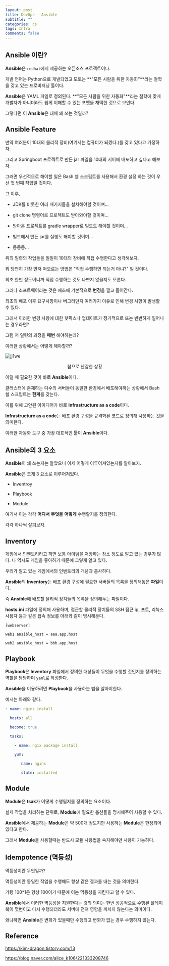 ```yaml
---
layout: post
title: DevOps - Ansible
subtitle: ""
categories: cs
tags: Infra
comments: false
---
```


## Ansible 이란?

**Ansible**은 `redhat`에서 제공하는 오픈소스 프로젝트이다.

개발 언어는 Python으로 개발되었고 모토는 **"모든 사람을 위한 자동화"**라는 철학을 갖고 있는 프로비저닝 툴이다.

**Ansible**은 YAML 파일로 정의된다. **"모든 사람을 위한 자동화"**라는 철학에 맞게 개발자가 아니더라도 쉽게 이해할 수 있는 포멧을 채택한 것으로 보인다.

그렇다면 이 **Ansible**은 대체 왜 쓰는 것일까?

## Ansible Feature

만약 여러분이 10대의 물리적 장비(여기서는 컴퓨터가 되겠다.)를 갖고 있다고 가정하자.

그리고 Springboot 프로젝트로 만든 jar 파일을 10대의 서버에 배포하고 싶다고 해보자.

그러면 우선적으로 해야할 일은 Bash 쉘 스크립트를 사용해서 환경 설정 하는 것이 우선 첫 번째 작업일 것이다.

그 이후,

- JDK를 비롯한 여러 패키지들을 설치해야할 것이며...

- git clone 명령어로 프로젝트도 받아와야할 것이며...

- 받아온 프로젝트를 gradle wrapper로 빌드도 해야할 것이며...

- 빌드해서 만든 jar를 실행도 해야할 것이며...

- 등등등...

위의 일련의 작업들을 일일이 10대의 장비에 직접 수행한다고 생각해보자.

뭐 당연히 가장 먼저 떠오르는 방법은 "직접 수행하면 되는거 아냐?" 일 것이다.

최초 한번 정도이니까 직접 수행하는 것도 나쁘지 않을지도 모른다.

그러나 소프트웨어라는 것은 애초에 기본적으로 **변경**을 깔고 들어간다.

최초의 배포 이후 요구사항이나 버그라던지 여러가지 이유로 인해 변경 사항이 발생할 수 있다.

그래서 이러한 변경 사항에 대한 핫픽스나 업데이트가 정기적으로 또는 빈번하게 일어나는 경우라면?

그럼 저 일련의 과정을 **매번** 해야하는데?

이러한 상황에서는 어떻게 해야할까?

![jj1we](https://user-images.githubusercontent.com/43809168/78738637-4862b700-798d-11ea-9469-f5d1b4aab981.jpg)

<center>참으로 난감한 상황</center>

이럴 때 필요한 것이 바로 **Ansible**이다.

클러스터에 존재하는 다수의 서버들이 동일한 환경에서 배포해야하는 상황에서 Bash 쉘 스크립트는 **한계**를 갖는다.

이를 위해 고안된 아이디어가 바로 **Infrastructure as a code**이다.

**Infrastructure as a code**는 배포 환경 구성을 규격화된 코드로 정의해 사용하는 것을 의미한다.

이러한 자동화 도구 중 가장 대표적인 툴이 **Ansible**이다.

## Ansible의 3 요소

**Ansible**이 왜 쓰는지는 알았으니 이제 어떻게 이루어져있는지를 알아보자.

**Ansible**은 크게 3 요소로 이루어져있다.

- Inventroy

- Playbook

- Module

여기서 이는 각각 **어디서** **무엇을** **어떻게** 수행할지를 정의한다.

각각 하나씩 살펴보자.

## Inventory

게임에서 인벤토리라고 하면 보통 아이템을 저장하는 장소 정도로 알고 있는 경우가 많다. 나 역시도 게임을 좋아하기 때문에 그렇게 알고 있다.

우리가 알고 있는 게임에서의 인벤토리의 개념과 흡사하다.

**Ansible**의 **Inventory**는 배포 환경 구성에 필요한 서버들의 목록을 정의해놓은 **파일**이다.

즉 **Ansible**에 배포할 물리적 장치들의 목록을 정의해두는 파일이다.

**hosts.ini** 파일에 정의해 사용하며, 접근할 물리적 장치들의 SSH 접근 ip, 포트, 리눅스 사용자 등과 같은 접속 정보를 아래와 같이 명시해둔다.

```
[webserver]

web1 ansible_host = aaa.app.host

web2 ansible_host = bbb.app.host
```

## Playbook

**Playbook**은 **Inventory** 파일에서 정의한 대상들이 무엇을 수행할 것인지를 정의하는 역할을 담당하며 `yaml`로 작성한다.

**Ansible**을 이용하려면 **Playbook**을 사용하는 법을 알아야한다.

예시는 아래와 같다.

```yaml
- name: ngins install

  hosts: all

  become: true

  tasks:

    - name: ngix package install

    yum:

       name: nginx

       state: installed
```

## Module

**Module**은 **tsak**가 어떻게 수행될지를 정의하는 요소이다.

실제 작업을 처리하는 단위로, **Module**에 필요한 옵션들을 명시해주어 사용할 수 있다.

**Ansible**에서 제공하는 **Module**은 약 500개 정도지만 사용하는 **Module**은 한정되어있다고 한다.

그래서 **Module**을 사용할때는 반드시 모듈 사용법을 숙지해야만 사용이 가능하다.

## Idempotence (멱등성)

멱등성이란 무엇일까?

멱등성이란 동일한 작업을 수행해도 항상 같은 결과를 내는 것을 의미한다.

가령 100\*1은 항상 100이기 때문에 이는 멱등성을 지킨다고 할 수 있다.

**Ansible**에서 이러한 멱등성을 지원한다는 것의 의미는 한번 성공적으로 수행된 플레이북이 몇번이고 다시 수행되더라도 서버에 전혀 영향을 끼치지 않는다는 의미이다.

왜냐하면 **Ansible**은 변화가 있을때만 수행되고 변화가 없는 경우 수행하지 않는다.

## Reference

https://kim-dragon.tistory.com/13

https://blog.naver.com/alice_k106/221333208746
